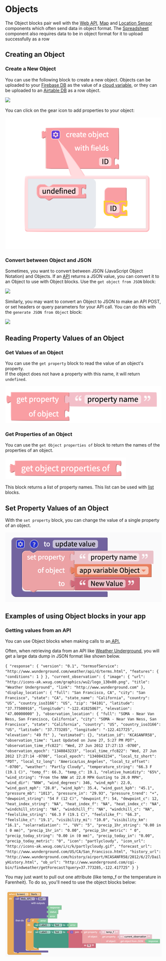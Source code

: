 # Objects

The Object blocks pair well with the [Web API](web-api.md), [Map](map.md) and [Location Sensor](location-sensor.md) components which often send data in object format. The [Spreadsheet]() component also requires data to be in object format for it to upload successfully as a row

## Creating an Object

### Create a New Object

You can use the following block to create a new object. Objects can be uploaded to your [Firebase DB]() as the value of a [cloud variable](variables.md#cloud-variables), or they can be uploaded to an [Airtable DB]() as a row object.

![](.gitbook/assets/blocks-object-fig-5.png)

You can click on the gear icon to add properties to your object:

![](.gitbook/assets/object.png)

### Convert between Object and JSON

Sometimes, you want to convert between JSON \(JavaScript Object Notation\) and Objects. If an [API](web-api.md) returns a JSON value, you can convert it to an Object to use with Object blocks. Use the `get object from JSON` block:

![](.gitbook/assets/blocks-object-fig-2.png)

Similarly, you may want to convert an Object to JSON to make an API POST, or set headers or query parameters for your API call. You can do this with the `generate JSON from Object` block: 

![](.gitbook/assets/blocks-object-fig-3.png)

## Reading Property Values of an Object

### Get Values of an Object

You can use the `get property` block to read the value of an object's property.  
If the object does not have a property with this name, it will return `undefined`.

![](.gitbook/assets/getprop.png)

### Get Properties of an Object

You can use the `get Object properties of` block to return the names of the properties of an object.

![](.gitbook/assets/getprops.png)

This block returns a list of property names. This list can be used with [list](lists.md) blocks.

## Set Property Values of an Object

With the `set property` block, you can change the value of a single property of an object.

![](.gitbook/assets/screen-shot-2021-04-08-at-11.35.20-am.png)

## Examples of using Object blocks in your app

### Getting values from an API

You can use Object blocks when making calls to an[ API.](web-api.md)

Often, when retrieving data from an API like [Weather Underground](https://www.wunderground.com/weather/api/d/docs?MR=1), you will get a large data dump in JSON format like shown below.

`{ "response": { "version": "0.1", "termsofService": "http://www.wunderground.com/weather/api/d/terms.html", "features": { "conditions": 1 } }, "current_observation": { "image": { "url": "http://icons-ak.wxug.com/graphics/wu2/logo_130x80.png", "title": "Weather Underground", "link": "http://www.wunderground.com" }, "display_location": { "full": "San Francisco, CA", "city": "San Francisco", "state": "CA", "state_name": "California", "country": "US", "country_iso3166": "US", "zip": "94101", "latitude": "37.77500916", "longitude": "-122.41825867", "elevation": "47.00000000" }, "observation_location": { "full": "SOMA - Near Van Ness, San Francisco, California", "city": "SOMA - Near Van Ness, San Francisco", "state": "California", "country": "US", "country_iso3166": "US", "latitude": "37.773285", "longitude": "-122.417725", "elevation": "49 ft" }, "estimated": {}, "station_id": "KCASANFR58", "observation_time": "Last Updated on June 27, 5:27 PM PDT", "observation_time_rfc822": "Wed, 27 Jun 2012 17:27:13 -0700", "observation_epoch": "1340843233", "local_time_rfc822": "Wed, 27 Jun 2012 17:27:14 -0700", "local_epoch": "1340843234", "local_tz_short": "PDT", "local_tz_long": "America/Los_Angeles", "local_tz_offset": "-0700", "weather": "Partly Cloudy", "temperature_string": "66.3 F (19.1 C)", "temp_f": 66.3, "temp_c": 19.1, "relative_humidity": "65%", "wind_string": "From the NNW at 22.0 MPH Gusting to 28.0 MPH", "wind_dir": "NNW", "wind_degrees": 346, "wind_mph": 22.0, "wind_gust_mph": "28.0", "wind_kph": 35.4, "wind_gust_kph": "45.1", "pressure_mb": "1013", "pressure_in": "29.93", "pressure_trend": "+", "dewpoint_string": "54 F (12 C)", "dewpoint_f": 54, "dewpoint_c": 12, "heat_index_string": "NA", "heat_index_f": "NA", "heat_index_c": "NA", "windchill_string": "NA", "windchill_f": "NA", "windchill_c": "NA", "feelslike_string": "66.3 F (19.1 C)", "feelslike_f": "66.3", "feelslike_c": "19.1", "visibility_mi": "10.0", "visibility_km": "16.1", "solarradiation": "", "UV": "5", "precip_1hr_string": "0.00 in ( 0 mm)", "precip_1hr_in": "0.00", "precip_1hr_metric": " 0", "precip_today_string": "0.00 in (0 mm)", "precip_today_in": "0.00", "precip_today_metric": "0", "icon": "partlycloudy", "icon_url": "http://icons-ak.wxug.com/i/c/k/partlycloudy.gif", "forecast_url": "http://www.wunderground.com/US/CA/San_Francisco.html", "history_url": "http://www.wunderground.com/history/airport/KCASANFR58/2012/6/27/DailyHistory.html", "ob_url": "http://www.wunderground.com/cgi-bin/findweather/getForecast?query=37.773285,-122.417725" } }`

You may just want to pull out one attribute \(like temp\_f or the temperature in Farenheit\). To do so, you'll need to use the object blocks below:

![](.gitbook/assets/screen-shot-2021-04-08-at-11.37.34-am.png)

